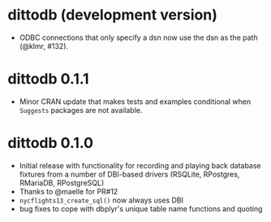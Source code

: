 # dittodb (development version)
* ODBC connections that only specify a dsn now use the dsn as the path (@klmr, #132). 

# dittodb 0.1.1
* Minor CRAN update that makes tests and examples conditional when `Suggests` packages are not available.

# dittodb 0.1.0 
* Initial release with functionality for recording and playing back database fixtures from a number of DBI-based drivers (RSQLite, RPostgres, RMariaDB, RPostgreSQL)
* Thanks to @maelle for PR#12
* `nycflights13_create_sql()` now always uses DBI
* bug fixes to cope with dbplyr's unique table name functions and quoting
